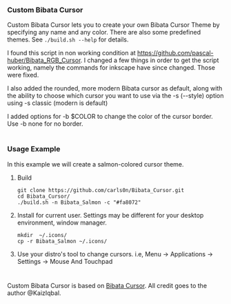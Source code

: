 
<h1 align="center">
  <img src="">
  
</h1>

### Custom Bibata Cursor</h4>

Custom Bibata Cursor lets you to create your own Bibata Cursor Theme by specifying
any name and any color. There are also some predefined themes. See `./build.sh
--help` for details.

I found this script in non working condition at https://github.com/pascal-huber/Bibata_RGB_Cursor.
I changed a few things in order to get the script working, namely the commands for inkscape have
since changed. Those were fixed.


I also added the rounded, more modern Bibata cursor as default, along with the ability to choose
which cursor you want to use via the -s (--style) option using -s classic (modern is default)

I added options for -b $COLOR to change the color of the cursor
border. Use -b none for no border.<br><br>

### Usage Example

In this example we will create a salmon-colored cursor theme.

1. Build
   ```shell
   git clone https://github.com/carls0n/Bibata_Cursor.git
   cd Bibata_Cursor/
   ./build.sh -n Bibata_Salmon -c "#fa8072"
   ```

2. Install for current user. Settings may be different for your desktop environment, window manager.
   ```shell
   mkdir  ~/.icons/
   cp -r Bibata_Salmon ~/.icons/
   ```

3. Use your distro's tool to change cursors. i.e, Menu -> Applications -> Settings -> Mouse And Touchpad
#



Custom Bibata Cursor is based on [Bibata
Cursor](https://github.com/KaizIqbal/Bibata_Cursor/blob/master/README.md). All
credit goes to the author @KaizIqbal.
 
